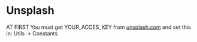 # Unsplash

AT FIRST
You must get YOUR_ACCES_KEY from [unsplash.com](https://unsplash.com/documentation#public-authentication)
and set this in: Utils -> Constants
